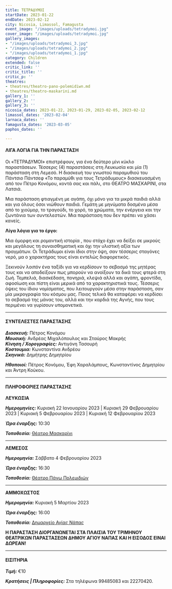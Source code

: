 ```yaml
---
title: ΤΕΤΡΑΔΥΜΟΙ
startDate: 2023-01-22
endDate: 2023-02-12
city: Nicosia, Limassol, Famagusta
event_image: "/images/uploads/tetradymoi.jpg"
cover_image: "/images/uploads/tetradymoi.jpg"
gallery_images:
- "/images/uploads/tetradymoi_3.jpg"
- "/images/uploads/tetradymoi_2.jpg"
- "/images/uploads/tetradymoi_1.jpg"
category: Children
extended: false
critic_link: ''
critic_title: ''
critic_p: ''
theatres:
- theatres/theatro-pano-polemidiwn.md
- theatres/theatro-maskarini.md
gallery_1: ''
gallery_2: ''
gallery_3: ''
nicosia_dates: 2023-01-22, 2023-01-29, 2023-02-05, 2023-02-12
limassol_dates: '2023-02-04'
larnaca_dates: ''
famagusta_dates: '2023-03-05'
paphos_dates: ''

---
```

#### ΛΙΓΑ ΛΟΓΙΑ ΓΙΑ ΤΗΝ ΠΑΡΑΣΤΑΣΗ

Οι «ΤΕΤΡΑΔΥΜΟΙ» επιστρέφουν, για ένα δεύτερο μίνι κύκλο παραστάσεων. Τέσσερις (4) παραστάσεις στη Λευκωσία και μία (1) παράσταση στη Λεμεσό. Η διασκευή του γνωστού παραμυθιού του Πάντσιο Πάντσεφ «Το παραμύθι για τους Τετράδυμους» διασκευασμένη από τον Πέτρο Κονόμου, κοντά σας και πάλι, στο ΘΕΑΤΡΟ ΜΑΣΚΑΡΙΝΙ, στα Λατσιά.

Μια παράσταση φτιαγμένη με αγάπη, όχι μόνο για τα μικρά παιδιά αλλά και για όλους όσοι νιώθουν παιδιά. Γεμάτη με μηνύματα δοσμένα μέσα από το χιούμορ, το τραγούδι, το χορό, τα χρώματα, την ενέργεια και την ζωντάνια των συντελεστών. Μια παράσταση που δεν πρέπει να χάσει κανείς.

**Λίγα λόγια για το έργο:**

Μια όμορφη και ρομαντική ιστορία , που στόχο έχει να δείξει σε μικρούς και μεγάλους τη συναισθηματική και όχι την υλιστική αξία των πραγμάτων. Οι Τετράδυμοι είναι ίδιοι στην όψη, σαν τέσσερις σταγόνες νερό, μα ο χαρακτήρας τους είναι εντελώς διαφορετικός.

Ξεκινούν λοιπόν ένα ταξίδι για να κερδίσουν το σεβασμό της μητέρας τους και να αποδείξουν πως μπορούν να ανοίξουν τα δικά τους φτερά στη ζωή. Τεμπελιά, διασκέδαση, πονηριά, κλεψιά αλλά και αγάπη, φροντίδα, αφοσίωση και πίστη είναι μερικά από τα χαρακτηριστικά τους. Τέσσερις όψεις του ίδιου νομίσματος, που λειτουργούν μέσα στην παράσταση, σαν μία μικρογραφία του κόσμου μας. Ποιoς τελικά θα καταφέρει να κερδίσει το σεβασμό της μάνας του, αλλά και την καρδιά της Αγνής, που τους περιμένει να γυρίσουν υπομονετικά.

***

#### ΣΥΝΤΕΛΕΣΤΕΣ ΠΑΡΑΣΤΑΣΗΣ

**_Διασκευή:_** Πέτρος Κονόμου  
**_Μουσική:_** Ανδρέας Μιχαλόπουλος και Σταύρος Μακρής  
**_Κίνηση / Χορογραφίες:_** Αντιγόνη Τασουρή  
**_Κοστουμια:_** Κωνσταντίνα Ανδρέου  
**_Σκηνικά:_** Δημήτρης Δημητρίου

**_Ηθοποιοί:_** Πέτρος Κονόμου, Έφη Χαραλάμπους, Κωνσταντίνος Δημητρίου και Άντρη Κούκου.

***

#### ΠΛΗΡΟΦΟΡΙΕΣ ΠΑΡΑΣΤΑΣΗΣ

**ΛΕΥΚΩΣΙΑ**

**_Ημερομηνίες:_** Κυριακή 22 Ιανουαρίου 2023 | Κυριακή 29 Φεβρουαρίου 2023 | Κυριακή 5 Φεβρουαρίου 2023 | Κυριακή 12 Φεβρουαρίου 2023

**_Ώρα έναρξης:_** 10:30

**_Τοποθεσία:_** [Θέατρο Μασκαρίνι](?#map)

***

**ΛΕΜΕΣΟΣ**

**_Ημερομηνία:_** Σάββατο 4 Φεβρουαρίου 2023

**_Ώρα έναρξης:_** 16:30

**_Τοποθεσία:_** [Θέατρο Πάνω Πολεμιδιών](?#map)

***

**ΑΜΜΟΧΩΣΤΟΣ**

**_Ημερομηνία:_** Κυριακή 5 Μαρτίου 2023

**_Ώρα έναρξης:_** 16:00

**_Τοποθεσία:_** [Δημαρχείο Αγίας Νάπας](?#map)

**Η ΠΑΡΑΣΤΑΣΗ ΔΙΟΡΓΑΝΩΝΕΤΑΙ ΣΤΑ ΠΛΑΙΣΙΑ ΤΟΥ ΤΡΙΜΗΝΟΥ ΘΕΑΤΡΙΚΩΝ ΠΑΡΑΣΤΑΣΕΩΝ ΔΗΜΟΥ ΑΓΙΟΥ ΝΑΠΑΣ ΚΑΙ Η ΕΙΣΟΔΟΣ ΕΙΝΑΙ ΔΩΡΕΑΝ!**

***

#### ΕΙΣΙΤΗΡΙΑ

**_Τιμή:_** €10

**_Κρατήσεις | Πληροφορίες:_** Στα τηλέφωνα 99485083 και 22270420.